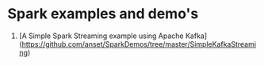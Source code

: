 # Spark examples and demo's



1. [A Simple Spark Streaming example using Apache Kafka] (https://github.com/anset/SparkDemos/tree/master/SimpleKafkaStreaming)

